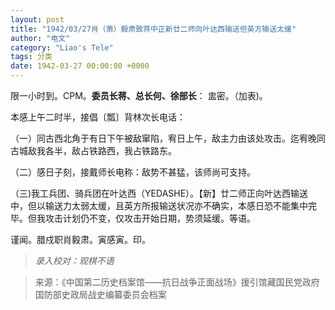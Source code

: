 ```yaml
---
layout: post
title: "1942/03/27肖（萧）毅肃致蒋中正新廿二师向叶达西输送但英方输送太缓"
author: "电文"
category: "Liao's Tele"
tags: 分类
date: 1942-03-27 00:00:00 +0000
---
```

限一小时到。CPM。**委员长蒋、总长何、徐部长**：
盅密。（加表)。

本感上午二时半，接倡〔瓢〕背林次长电话：

（一）同古西北角于有日下午被敌窜陷，宥日上午，敌主力由该处攻击。迄宥晚同古城敌我各半，敌占铁路西，我占铁路东。

（二）感日子刻，接戴师长电称：敌势不甚猛，该师尚可支持。

（三)我工兵团、骑兵团在叶达西（YEDASHE）。【新】廿二师正向叶达西输送中，但以输送力太弱太缓，且英方所报输送状况亦不确实，本感日恐不能集中完毕。但我攻击计划仍不变，仅攻击开始日期，势须延缓。等语。




谨闻。腊戍职肖毅肃。寅感寅。印。


>*录入校对：观棋不语*

> 来源：《中国第二历史档案馆——抗日战争正面战场》援引馆藏国民党政府国防部史政局战史编纂委员会档案